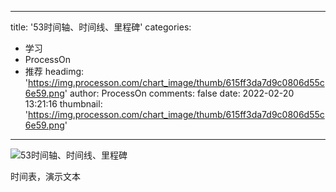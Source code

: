 
---
title: '53时间轴、时间线、里程碑'
categories: 
 - 学习
 - ProcessOn
 - 推荐
headimg: 'https://img.processon.com/chart_image/thumb/615ff3da7d9c0806d55c6e59.png'
author: ProcessOn
comments: false
date: 2022-02-20 13:21:16
thumbnail: 'https://img.processon.com/chart_image/thumb/615ff3da7d9c0806d55c6e59.png'
---

<div>   
<img class="thumb" alt="53时间轴、时间线、里程碑" src="https://img.processon.com/chart_image/thumb/615ff3da7d9c0806d55c6e59.png" referrerpolicy="no-referrer">
<p>时间表，演示文本</p>  
</div>
            